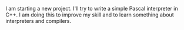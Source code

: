 I am starting a new project. 
I'll try to write a simple Pascal interpreter in C++.
I am doing this to improve my skill and to learn something about interpreters
and compilers.

